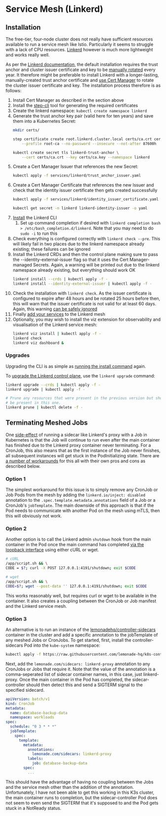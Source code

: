# Service Mesh (Linkerd)

## Installation
The free-tier, four-node cluster does not really have sufficient resources available to run a service mesh like Istio. Particularly it seems to struggle with a lack of CPU resources. [Linkerd](https://linkerd.io/2.14/features/automatic-mtls/#operational-concerns) however is much more lightweight and works really well.

As per the [Linkerd documentation](https://linkerd.io/2.14/features/automatic-mtls/#operational-concerns), the default installation requires the trust anchor and cluster issuer certificate and key to be [manually rotated](https://linkerd.io/2.14/tasks/manually-rotating-control-plane-tls-credentials/) every year. It therefore might be preferable to install Linkerd with a longer-lasting, manually-created trust anchor certificate and [use Cert Manager](https://linkerd.io/2.14/tasks/automatically-rotating-control-plane-tls-credentials/) to rotate the cluster issuer certificate and key. The installation process therefore is as follows:

1. Install Cert Manager as described in the section above
1. Install the [step-cli](https://smallstep.com/docs/step-cli/installation/) tool for generating the required certificates
1. Create the linkerd namespace: `kubectl create namespace linkerd`
1. Generate the trust anchor key pair (valid here for ten years) and save them into a Kubernetes Secret:
   ```sh
   mkdir certs/

   step certificate create root.linkerd.cluster.local certs/ca.crt certs/ca.key \
       --profile root-ca --no-password --insecure --not-after 87600h

   kubectl create secret tls linkerd-trust-anchor \
       --cert certs/ca.crt --key certs/ca.key --namespace linkerd
   ```
1. Create a Cert Manager Issuer that references the new Secret:
   ```sh
   kubectl apply -f services/linkerd/trust_anchor_issuer.yaml
   ```
1. Create a Cert Manager Certificate that references the new Issuer and check that the identity issuer certificate then gets created successfully
   ```sh
   kubectl apply -f services/linkerd/identity_issuer_certificate.yaml

   kubectl get secret -n linkerd linkerd-identity-issuer -o yaml
   ```
1. [Install](https://linkerd.io/2.14/getting-started/#step-1-install-the-cli) the Linkerd CLI
    1. Set up command completion if desired with `linkerd completion bash > /etc/bash_completion.d/linkerd`. Note that you may need to do `sudo -i` to run this
1. Check everything is configured correctly with `linkerd check --pre`. This will likely fail in two places due to the linkerd namespace already existing; these failures can be ignored
1. Install the Linkerd CRDs and then the control plane making sure to pass the --identity-external-issuer flag so that it uses the Cert Manager-managed Secrets. Again, a warning will be printed out due to the linkerd namespace already existing, but everything should work OK
   ```sh
   linkerd install --crds | kubectl apply -f -
   linkerd install --identity-external-issuer | kubectl apply -f -
   ```
1. Check the installation with `linkerd check`. As the issuer certificate is configured to expire after 48 hours and be rotated 25 hours before then, this will warn that the issuer certificate is not valid for at least 60 days. Again, this warning [can be safely ignored](https://github.com/linkerd/website/issues/1342)
1. Finally [add your services](https://linkerd.io/2.14/tasks/adding-your-service/) to the Linkerd mesh
1. Optionally, you may wish to install the viz extension for observability and visualisation of the Linkerd service mesh:
   ```sh
   linkerd viz install | kubectl apply -f -
   linkerd check
   linkerd viz dashboard &
   ```

### Upgrades
Upgrading the CLI is as simple as [running the install command](https://linkerd.io/2.14/getting-started/#step-1-install-the-cli) again.

To [upgrade the Linkerd control plane](https://linkerd.io/2.14/tasks/upgrade/#with-the-linkerd-cli), use the `linkerd upgrade` command:

```bash
linkerd upgrade --crds | kubectl apply -f -
linkerd upgrade | kubectl apply -f -

# Prune any resources that were present in the previous version but should not
# be present in this one.
linkerd prune | kubectl delete -f -
```

## Terminating Meshed Jobs
One [side-effect](https://github.com/kubernetes/kubernetes/issues/25908) of running a sidecar like Linkerd's proxy with a Job in Kubernetes is that the Job will continue to run even after the main container has finished due to the Linkerd proxy container never terminating. For a CronJob, this also means that as the first instance of the Job never finishes, all subsequent instances will get stuck in the PodInitializing state. There are [a number of workarounds](https://itnext.io/three-ways-to-use-linkerd-with-kubernetes-jobs-c12ccc6d4c7c) for this all with their own pros and cons as described below.

### Option 1
The simplest workaround for this issue is to simply remove any CronJob or Job Pods from the mesh by adding the `linkerd.io/inject: disabled` annotation to the `.spec.template.metadata.annotations` field of a Job or a CronJob's `jobTemplate`. The main downside of this approach is that if the Pod needs to communicate with another Pod on the mesh using mTLS, then this will obviously not work.

### Option 2
Another option is to call the Linkerd admin `shutdown` hook from the main container in the Pod once the main command has completed [via the loopback interface](https://github.com/linkerd/linkerd2-proxy/pull/811#issue-775118324) using either cURL or wget.

```bash
# cURL
/app/script.sh && \
CODE = $?; curl -X POST 127.0.0.1:4191/shutdown; exit $CODE

# wget
/app/script.sh && \
CODE=$?; wget --post-data '' 127.0.0.1:4191/shutdown; exit $CODE
```

This works reasonably well, but requires curl or wget to be available in the container. It also creates a coupling between the CronJob or Job manifest and the Linkerd service mesh.

### Option 3
An alternative is to run an instance of the [lemonadehq/controller-sidecars](https://github.com/lemonade-hq/k8s-controller-sidecars) container in the cluster and add a specific annotation to the jobTemplate of any meshed Jobs or CronJobs. To get started, first, install the controller-sidecars Pod into the `kube-system` namespace:

```bash
kubectl apply -f https://raw.githubusercontent.com/lemonade-hq/k8s-controller-sidecars/master/manifest.yml
```

Next, add the `lemonade.com/sidecars: linkerd-proxy` annotation to any CronJobs or Jobs that require it. Note that the value of the annotation is a comma-seperated list of sidecar container names, in this case, just linkerd-proxy. Once the main container in the Pod has completed, the sidecar-controller should then detect this and send a SIGTERM signal to the specified sidecard.

```yaml
apiVersion: batch/v1
kind: CronJob
metadata:
  name: database-backup-data
  namespace: workloads
spec:
  schedule: "0 3 * * *"
  jobTemplate:
    spec:
      template:
        metadata:
          annotations:
            lemonade.com/sidecars: linkerd-proxy 
          labels:
            job: database-backup-data
        spec:
          ...
```

This should have the advantage of having no coupling between the Jobs and the service mesh other than the addition of the annotation. Unfortunately, I have not been able to get this working in this K3s cluster, the main container runs to completion, but the sidecar-controller Pod does not seem to even send the SIGTERM that it's supposed to and the Pod gets stuck in a NotReady status.
